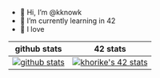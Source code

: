 - 👋 Hi, I’m @kknowk
- 🌱 I’m currently learning in 42
- 💞️ I love

| github stats | 42 stats |
| :---: | :---: |
| [![github stats](https://github-readme-stats.vercel.app/api?username=kknowk&count_private=true&show_icons=true&theme=radical)](https://github.com/kknowk/) | [![khorike's 42 stats](https://badge42.coday.fr/api/v2/clrkc10wk140001p4an9xjypj/stats?cursusId=21&coalitionId=310)](https://github.com/Coday-meric/badge42) |
